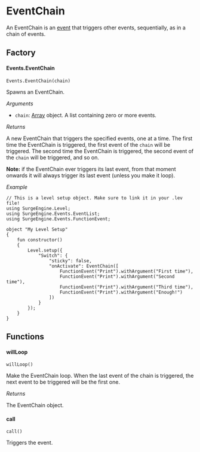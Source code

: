 EventChain
==========

An EventChain is an [event](/engine/event) that triggers other events, sequentially, as in a chain of events.

Factory
-------

#### Events.EventChain

`Events.EventChain(chain)`

Spawns an EventChain.

*Arguments*

* `chain`: [Array](/reference/array) object. A list containing zero or more events.

*Returns*

A new EventChain that triggers the specified events, one at a time. The first time the EventChain is triggered, the first event of the `chain` will be triggered. The second time the EventChain is triggered, the second event of the `chain` will be triggered, and so on.

**Note:** if the EventChain ever triggers its last event, from that moment onwards it will always trigger its last event (unless you make it loop).

*Example*

```
// This is a level setup object. Make sure to link it in your .lev file!
using SurgeEngine.Level;
using SurgeEngine.Events.EventList;
using SurgeEngine.Events.FunctionEvent;

object "My Level Setup"
{
    fun constructor()
    {
        Level.setup({
            "Switch": {
                "sticky": false,
                "onActivate": EventChain([
                    FunctionEvent("Print").withArgument("First time"),
                    FunctionEvent("Print").withArgument("Second time"),
                    FunctionEvent("Print").withArgument("Third time"),
                    FunctionEvent("Print").withArgument("Enough!")
                ])
            }
        });
    }
}
```

Functions
---------

#### willLoop

`willLoop()`

Make the EventChain loop. When the last event of the chain is triggered, the next event to be triggered will be the first one.

*Returns*

The EventChain object.

#### call

`call()`

Triggers the event.
